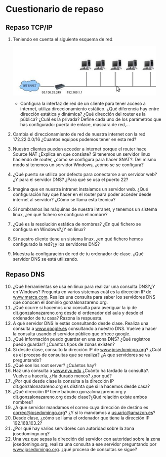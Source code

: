 # Cuestionario de repaso


## Repaso TCP/IP


1. Teniendo en cuenta el siguiente esquema de red:

	![cuestionario1](img/cuestionario1.jpg)

	* Configura la interfaz de red de un cliente para tener acceso a internet, utiliza direccionamiento estático. ¿Qué diferencia hay entre dirección estática y dinámica? ¿Qué dirección del router es la pública? ¿Cuál es la privada? Define cada uno de los parámetros que has configurado: puerta de enlace, mascara de red,...

2. Cambia el direccionamiento de red de nuestra internet con la red 172.22.0.0/16 ¿Cuantos equipos podemos tener en esta red?
3. Nuestro clientes pueden acceder a internet porque el router hace Source NAT ¿Explica en que consiste? Si tenemos un servidor linux haciendo de router, ¿cómo se configura para hacer SNAT?. Del mismo modo si tenemos un servidor Windows, ¿cómo se se configura?
4. ¿Qué puerto se utiliza por defecto para conectarse a un servidor web?¿Y para el servidor DNS? ¿Para qué se usa el puerto 22?
5. Imagina que en nuestra intranet instalamos un servidor web. ¿Qué configuración hay que hacer en el router para poder acceder desde internet al servidor? ¿Cómo se llama esta técnica?
6. Si nombramos las máquinas de nuestra intranet, y tenemos un sistema linux, ¿en qué fichero se configura el nombre?
7. ¿Qué es la resolución estática de nombres? ¿En qué fichero se configura en Windows?¿Y en linux?
8. Si nuestro cliente tiene un sistema linux, ¿en qué fichero hemos configurado la red?¿y los servidores DNS?
9. Muestra la configuración de red de tu ordenador de clase. ¿Qué servidor DNS se está utilizando.

## Repaso DNS


10. ¿Qué herramientas se usa en linux para realizar una consulta DNS?¿Y en Windows? Pregunta en varios sistemas cuál es la dirección IP de www.marca.com. Realiza una consulta para saber los servidores DNS que conocen el dominio gonzalonazareno.org.
11. ¿Qué ocurre si hacemos una consulta para averiguar la ip de dit.gonzalonazareno.org desde el ordenador del aula y desde el ordenador de tu casa? Razona la respuesta.
12. A qué servidor DNS le estás consultando desde clase. Realiza una consulta a www.google.es consultando a nuestro DNS. Vuelve a hacer la consulta usando el servidor público que ofrece google.
13. ¿Qué información puedo guardar en una zona DNS? ¿Qué registros puedo guardar? ¿Cuantos tipos de zonas existen?
14. Si desde clase, consulto la dirección IP de www.josedomingo.org? ¿Cuál es el proceso de consultas que se realiza? ¿A que servidores se va preguntando?
15. ¿Qué son los root server? ¿Cuántos hay?
16. Haz una consulta a www.nyu.edu ¿Cuánto ha tardado la consulta?. Vuelve a hacerla, ¿Ha durado menos? ¿por qué?
17. ¿Por qué desde clase la consulta a la dirección IP dit.gonzalonazareno.org es distinta que si la hacemos desde casa?
18. ¿Qué dirección IP tiene babuino.gonzalonazareno.org y dit.gonzalonazareno.org desde clase?¿Qué relación existe ambos nombres?
19. ¿A que servidor mandamos el correo cuya dirección de destino es correo@josedomingo.org? ¿Y si lo mandamos a usuario@amazon.es?
20. Desde clase, ¿cómo se llama el ordenador que tiene la dirección IP 192.168.103.2?
21. ¿Por qué hay varios servidores con autoridad sobre la zona josedomingo.org?
22. Una vez que sepas la dirección del servidor con autoridad sobre la zona josedomingo.org, realiza una consulta a ese servidor preguntando por www.josedomingo.org. ¿qué proceso de consultas se sigue?
